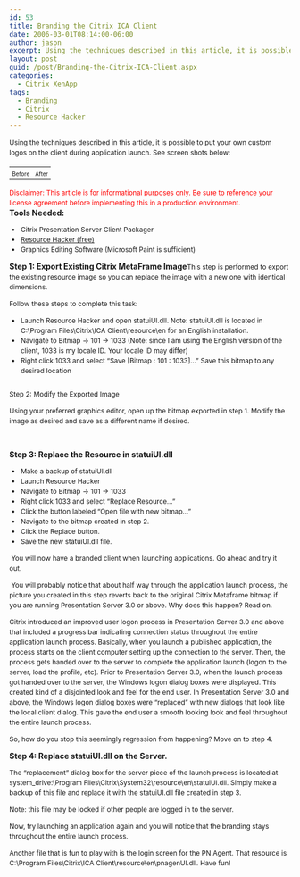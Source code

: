 ```yaml
---
id: 53
title: Branding the Citrix ICA Client
date: 2006-03-01T08:14:00-06:00
author: jason
excerpt: Using the techniques described in this article, it is possible to put your own custom logos on the Citrix ICA client during application launch.
layout: post
guid: /post/Branding-the-Citrix-ICA-Client.aspx
categories:
  - Citrix XenApp
tags:
  - Branding
  - Citrix
  - Resource Hacker
---
```

<span style="font-size: 12px; line-height: 18px;">Using the techniques described in this article, it is possible to put your own custom logos on the client during application launch.  See screen shots below:</span>
<table border="0">
<tbody>
<tr>
<td style="font-size: 12px;"><img style="border: 0px initial initial;" src="http://www.jasonconger.com/images/articleImages/BrandingICA/before.gif" alt="" /></td>
<td style="font-size: 12px;"><img style="border: 0px initial initial;" src="http://www.jasonconger.com/images/articleImages/BrandingICA/after.gif" alt="" /></td>
</tr>
<tr>
<td class="caption" style="font-size: 10px;" align="center">Before</td>
<td class="caption" style="font-size: 10px;" align="center">After</td>
</tr>
</tbody>
</table>
<div><span style="font-size: 12px; line-height: 18px;"><span style="color: red;">Disclaimer: This article is for informational purposes only. Be sure to reference your license agreement before implementing this in a production environment.</span></span></div>
<div><span style="font-size: 12px; line-height: 18px;"><span class="heading" style="font-size: 14px; font-weight: bold;">Tools Needed:</span></span></div>
<span style="font-size: 12px; line-height: 18px;">
<ul>
	<li>Citrix Presentation Server Client Packager</li>
	<li><a href="http://www.angusj.com/resourcehacker/" target="_blank">Resource Hacker (free)</a></li>
	<li>Graphics Editing Software (Microsoft Paint is sufficient)</li>
</ul>
<span class="heading" style="font-size: 14px; font-weight: bold;">Step 1: Export Existing Citrix MetaFrame Image</span>This step is performed to export the existing resource image so you can replace the image with a new one with identical dimensions.

Follow these steps to complete this task:
<ul>
	<li>Launch Resource Hacker and open statuiUI.dll. Note: statuiUI.dll is located in C:\Program Files\Citrix\ICA Client\resource\en for an English installation.</li>
	<li>Navigate to Bitmap -&gt; 101 -&gt; 1033 (Note: since I am using the English version of the client, 1033 is my locale ID. Your locale ID may differ)</li>
	<li>Right click 1033 and select “Save [Bitmap : 101 : 1033]…” Save this bitmap to any desired location</li>
</ul>
<img id="IMG1" style="border: 0px initial initial;" onclick="return IMG1_onclick()" src="http://www.jasonconger.com/images/articleImages/BrandingICA/export.gif" alt="" />  <span class="heading" style="font-size: 14px; font-weight: bold;"> </span>

Step 2: Modify the Exported Image

Using your preferred graphics editor, open up the bitmap exported in step 1.
Modify the image as desired and save as a different name if desired.

<img style="border: 0px initial initial;" src="http://www.jasonconger.com/images/articleImages/BrandingICA/replace1.gif" alt="" /> <img style="border: 0px initial initial;" src="http://www.jasonconger.com/images/articleImages/BrandingICA/replace2.gif" alt="" />

<span class="heading" style="font-size: 14px; font-weight: bold;">Step 3: Replace the Resource in statuiUI.dll</span>
<ul>
	<li>Make a backup of statuiUI.dll</li>
	<li>Launch Resource Hacker</li>
	<li>Navigate to Bitmap -&gt; 101 -&gt; 1033</li>
	<li>Right click 1033 and select “Replace Resource…”</li>
	<li>Click the button labeled “Open file with new bitmap…”</li>
	<li>Navigate to the bitmap created in step 2.</li>
	<li>Click the Replace button.</li>
	<li>Save the new statuiUI.dll file.</li>
</ul>
<img style="border: 0px initial initial;" src="http://www.jasonconger.com/images/articleImages/BrandingICA/replace3.gif" alt="" />
You will now have a branded client when launching applications. Go ahead and try it out.

<img style="border: 0px initial initial;" src="http://www.jasonconger.com/images/warning.gif" alt="" /> You will probably notice that about half way through the application launch process, the picture you created in this step reverts back to the original Citrix Metaframe bitmap if you are running Presentation Server 3.0 or above. Why does this happen? Read on.

Citrix introduced an improved user logon process in Presentation Server 3.0 and above that included a progress bar indicating connection status throughout the entire application launch process. Basically, when you launch a published application, the process starts on the client computer setting up the connection to the server. Then, the process gets handed over to the server to complete the application launch (logon to the server, load the profile, etc). Prior to Presentation Server 3.0, when the launch process got handed over to the server, the Windows logon dialog boxes were displayed. This created kind of a disjointed look and feel for the end user. In Presentation Server 3.0 and above, the Windows logon dialog boxes were “replaced” with new dialogs that look like the local client dialog. This gave the end user a smooth looking look and feel throughout the entire launch process.

So, how do you stop this seemingly regression from happening? Move on to step 4.

<span class="heading" style="font-size: 14px; font-weight: bold;">
Step 4: Replace statuiUI.dll on the Server.
</span>


The “replacement” dialog box for the server piece of the launch process is located at system_drive:\Program Files\Citrix\System32\resource\en\statuiUI.dll. Simply make a backup of this file and replace it with the statuiUI.dll file created in step 3.

Note: this file may be locked if other people are logged in to the server.

Now, try launching an application again and you will notice that the branding stays throughout the entire launch process.

Another file that is fun to play with is the login screen for the PN Agent. That resource is C:\Program Files\Citrix\ICA Client\resource\en\pnagenUI.dll. Have fun!

<img style="border: 0px initial initial;" src="http://www.jasonconger.com/images/articleImages/BrandingICA/pnaBefore.gif" alt="" /><img style="border: 0px initial initial;" src="http://www.jasonconger.com/images/articleImages/BrandingICA/pnaAfter.gif" alt="" />
